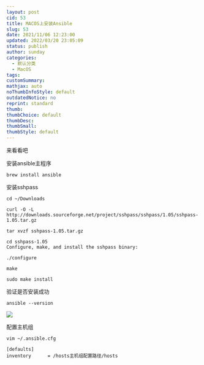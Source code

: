 ```yaml
---
layout: post
cid: 53
title: MACOS上安装Ansible
slug: 53
date: 2021/11/06 12:23:00
updated: 2022/03/20 23:05:09
status: publish
author: sunday
categories: 
  - 默认分类
  - MacOS
tags: 
customSummary: 
mathjax: auto
noThumbInfoStyle: default
outdatedNotice: no
reprint: standard
thumb: 
thumbChoice: default
thumbDesc: 
thumbSmall: 
thumbStyle: default
---
```


来看看吧 <!--more-->


安装ansible主程序

```shell
brew install ansible
```

安装sshpass

```shell
cd ~/Downloads

curl -O -L http://downloads.sourceforge.net/project/sshpass/sshpass/1.05/sshpass-1.05.tar.gz

tar xvzf sshpass-1.05.tar.gz

cd sshpass-1.05
Configure, make, and install the sshpass binary:

./configure

make

sudo make install

```

验证是否安装成功
```
ansible --version
```
![](https://s3.oss.oracle.itan90.cn/i/2021/11/06/k9n0d6.png)

配置主机组
```
vim ~/.ansible.cfg

[defaults]
inventory      = /hosts主机组配置路径/hosts
```